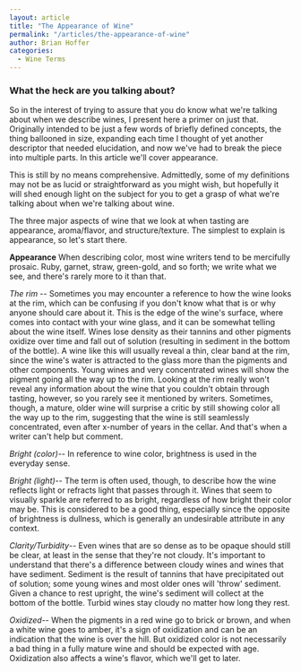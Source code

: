 ```yaml
---
layout: article
title: "The Appearance of Wine"
permalink: "/articles/the-appearance-of-wine"
author: Brian Hoffer
categories:
  - Wine Terms
---
```


### What the heck are you talking about?

So in the interest of trying to assure that you do know what we're talking about when we describe wines, I present here a primer on just that. Originally intended to be just a few words of briefly defined concepts, the thing ballooned in size, expanding each time I thought of yet another descriptor that needed elucidation, and now we've had to break the piece into multiple parts. In this article we'll cover appearance. 

This is still by no means comprehensive. Admittedly, some of my definitions may not be as lucid or straightforward as you might wish, but hopefully it will shed enough light on the subject for you to get a grasp of what we're talking about when we're talking about wine. 

The three major aspects of wine that we look at when tasting are appearance, aroma/flavor, and structure/texture. The simplest to explain is appearance, so let's start there. 

**Appearance**
When describing color, most wine writers tend to be mercifully prosaic. Ruby, garnet, straw, green-gold, and so forth; we write what we see, and there's rarely more to it than that. 

*The rim*   -- Sometimes you may encounter a reference to how the wine looks at the rim, which can be confusing if you don't know what that is or why anyone should care about it. This is the edge of the wine's surface, where comes into contact with your wine glass, and it can be somewhat telling about the wine itself. Wines lose density as their tannins and other pigments oxidize over time and fall out of solution (resulting in sediment in the bottom of the bottle). A wine like this will usually reveal a thin, clear band at the rim, since the wine's water is attracted to the glass more than the pigments and other components. Young wines and very concentrated wines will show the pigment going all the way up to the rim. Looking at the rim really won't reveal any information about the wine that you couldn't obtain through tasting, however, so you rarely see it mentioned by writers. Sometimes, though, a mature, older wine will surprise a critic by still showing color all the way up to the rim, suggesting that the wine is still seamlessly concentrated, even after x-number of years in the cellar. And that's when a writer can't help but comment.

 

*Bright (color)*-- In reference to wine color, brightness is used in the everyday sense. 

*Bright (light)*-- The term is often used, though, to describe how the wine reflects light or refracts light that passes through it. Wines that seem to visually sparkle are referred to as bright, regardless of how bright their color may be. This is considered to be a good thing, especially since the opposite of brightness is dullness, which is generally an undesirable attribute in any context. 

*Clarity/Turbidity*-- Even wines that are so dense as to be opaque should still be clear, at least in the sense that they're not cloudy. It's important to understand that there's a difference between cloudy wines and wines that have sediment. Sediment is the result of tannins that have precipitated out of solution; some young wines and most older ones will 'throw' sediment. Given a chance to rest upright, the wine's sediment will collect at the bottom of the bottle. Turbid wines stay cloudy no matter how long they rest. 

*Oxidized*-- When the pigments in a red wine go to brick or brown, and when a white wine goes to amber, it's a sign of oxidization and can be an indication that the wine is over the hill. But oxidized color is not necessarily a bad thing in a fully mature wine and should be expected with age. Oxidization also affects a wine's flavor, which we'll get to later.